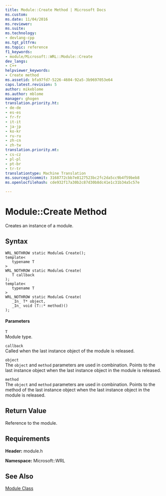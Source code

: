 ```yaml
---
title: Module::Create Method | Microsoft Docs
ms.custom: 
ms.date: 11/04/2016
ms.reviewer: 
ms.suite: 
ms.technology:
- devlang-cpp
ms.tgt_pltfrm: 
ms.topic: reference
f1_keywords:
- module/Microsoft::WRL::Module::Create
dev_langs:
- C++
helpviewer_keywords:
- Create method
ms.assetid: bfa97fd7-5226-4604-92a5-3b9697053e64
caps.latest.revision: 5
author: mikeblome
ms.author: mblome
manager: ghogen
translation.priority.ht:
- de-de
- es-es
- fr-fr
- it-it
- ja-jp
- ko-kr
- ru-ru
- zh-cn
- zh-tw
translation.priority.mt:
- cs-cz
- pl-pl
- pt-br
- tr-tr
translationtype: Machine Translation
ms.sourcegitcommit: 3168772cbb7e8127523bc2fc2da5cc9b4f59beb8
ms.openlocfilehash: cde932f17a30b2c87d30b8dc41e1c31b34a5c57e

---
```

# Module::Create Method
Creates an instance of a module.  
  
## Syntax  
  
```  
WRL_NOTHROW static Module& Create();  
template<  
   typename T  
>  
WRL_NOTHROW static Module& Create(  
   T callback  
);  
template<  
   typename T  
>  
WRL_NOTHROW static Module& Create(  
   _In_ T* object,  
   _In_ void (T::* method)()  
);  
```  
  
#### Parameters  
 `T`  
 Module type.  
  
 `callback`  
 Called when the last instance object of the module is released.  
  
 `object`  
 The `object` and `method` parameters are used in combination. Points to the last instance object when the last instance object in the module is released.  
  
 `method`  
 The `object` and `method` parameters are used in combination. Points to the method of the last instance object when the last instance object in the module is released.  
  
## Return Value  
 Reference to the module.  
  
## Requirements  
 **Header:** module.h  
  
 **Namespace:** Microsoft::WRL  
  
## See Also  
[Module Class](../windows/module-class.md)

 


<!--HONumber=Jan17_HO2-->


